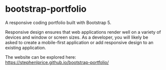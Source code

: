 # bootstrap-portfolio

A responsive coding portfolio built with Bootstrap 5.

Responsive design ensures that web applications render well on a variety of devices and window or screen sizes. As a developer, you will likely be asked to create a mobile-first application or add responsive design to an existing application.

The website can be explored here: https://stephenlprice.github.io/bootstrap-portfolio/


